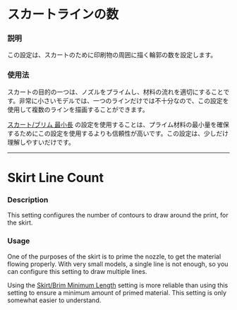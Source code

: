 スカートラインの数
====
### **説明**
この設定は、スカートのために印刷物の周囲に描く輪郭の数を設定します。

### **使用法**
スカートの目的の一つは、ノズルをプライムし、材料の流れを適切にすることです。非常に小さいモデルでは、一つのラインだけでは不十分なので、この設定を使用して複数のラインを描画することができます。

[スカート/ブリム 最小長](skirt_brim_minimal_length.md) の設定を使用することは、プライム材料の最小量を確保するためにこの設定を使用するよりも信頼性が高いです。この設定は、少しだけ理解しやすいだけです。

---

Skirt Line Count
====
### **Description**
This setting configures the number of contours to draw around the print, for the skirt.

### **Usage**
One of the purposes of the skirt is to prime the nozzle, to get the material flowing properly. With very small models, a single line is not enough, so you can configure this setting to draw multiple lines.

Using the [Skirt/Brim Minimum Length](skirt_brim_minimal_length.md) setting is more reliable than using this setting to ensure a minimum amount of primed material. This setting is only somewhat easier to understand.



